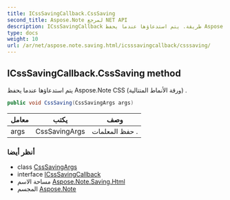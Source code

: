 ```yaml
---
title: ICssSavingCallback.CssSaving
second_title: Aspose.Note لمرجع NET API
description: ICssSavingCallback طريقة. يتم استدعاؤها عندما يحفظ Aspose.Note CSS ورقة الأنماط المتتالية .
type: docs
weight: 10
url: /ar/net/aspose.note.saving.html/icsssavingcallback/csssaving/
---
```

## ICssSavingCallback.CssSaving method

يتم استدعاؤها عندما يحفظ Aspose.Note CSS (ورقة الأنماط المتتالية) .

```csharp
public void CssSaving(CssSavingArgs args)
```

| معامل | يكتب | وصف |
| --- | --- | --- |
| args | CssSavingArgs | حفظ المعلمات . |

### أنظر أيضا

* class [CssSavingArgs](../../csssavingargs/)
* interface [ICssSavingCallback](../)
* مساحة الاسم [Aspose.Note.Saving.Html](../../icsssavingcallback/)
* المجسم [Aspose.Note](../../../)


